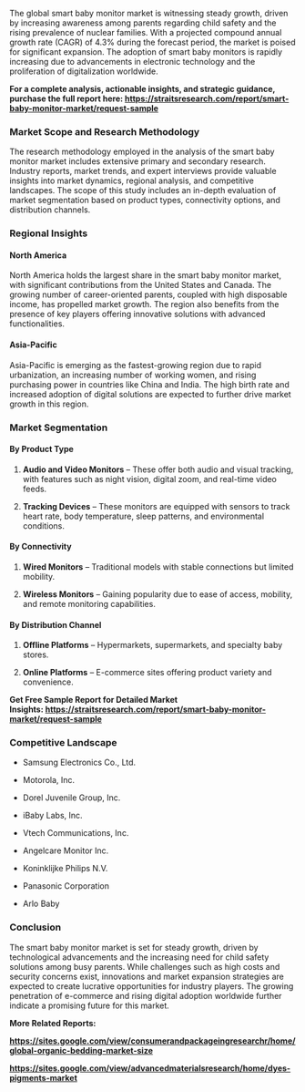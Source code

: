 <p data-pm-slice="1 1 []">The global smart baby monitor market is witnessing steady growth, driven by increasing awareness among parents regarding child safety and the rising prevalence of nuclear families. With a projected compound annual growth rate (CAGR) of 4.3% during the forecast period, the market is poised for significant expansion. The adoption of smart baby monitors is rapidly increasing due to advancements in electronic technology and the proliferation of digitalization worldwide.</p>
<p data-pm-slice="1 1 []"><strong>For a complete analysis, actionable insights, and strategic guidance, purchase the full report here:&nbsp;<a href="https://straitsresearch.com/report/smart-baby-monitor-market/request-sample">https://straitsresearch.com/report/smart-baby-monitor-market/request-sample</a>&nbsp;</strong></p>
<h3><strong>Market Scope and Research Methodology</strong></h3>
<p>The research methodology employed in the analysis of the smart baby monitor market includes extensive primary and secondary research. Industry reports, market trends, and expert interviews provide valuable insights into market dynamics, regional analysis, and competitive landscapes. The scope of this study includes an in-depth evaluation of market segmentation based on product types, connectivity options, and distribution channels.</p>
<h3><strong>Regional Insights</strong></h3>
<h4><strong>North America</strong></h4>
<p>North America holds the largest share in the smart baby monitor market, with significant contributions from the United States and Canada. The growing number of career-oriented parents, coupled with high disposable income, has propelled market growth. The region also benefits from the presence of key players offering innovative solutions with advanced functionalities.</p>
<h4><strong>Asia-Pacific</strong></h4>
<p>Asia-Pacific is emerging as the fastest-growing region due to rapid urbanization, an increasing number of working women, and rising purchasing power in countries like China and India. The high birth rate and increased adoption of digital solutions are expected to further drive market growth in this region.</p>
<h3><strong>Market Segmentation</strong></h3>
<h4><strong>By Product Type</strong></h4>
<ol start="1" data-spread="false">
<li>
<p><strong>Audio and Video Monitors</strong> &ndash; These offer both audio and visual tracking, with features such as night vision, digital zoom, and real-time video feeds.</p>
</li>
<li>
<p><strong>Tracking Devices</strong> &ndash; These monitors are equipped with sensors to track heart rate, body temperature, sleep patterns, and environmental conditions.</p>
</li>
</ol>
<h4><strong>By Connectivity</strong></h4>
<ol start="1" data-spread="false">
<li>
<p><strong>Wired Monitors</strong> &ndash; Traditional models with stable connections but limited mobility.</p>
</li>
<li>
<p><strong>Wireless Monitors</strong> &ndash; Gaining popularity due to ease of access, mobility, and remote monitoring capabilities.</p>
</li>
</ol>
<h4><strong>By Distribution Channel</strong></h4>
<ol start="1" data-spread="false">
<li>
<p><strong>Offline Platforms</strong> &ndash; Hypermarkets, supermarkets, and specialty baby stores.</p>
</li>
<li>
<p><strong>Online Platforms</strong> &ndash; E-commerce sites offering product variety and convenience.</p>
</li>
</ol>
<p><strong>Get Free Sample Report for Detailed Market Insights:&nbsp;<a href="https://straitsresearch.com/report/smart-baby-monitor-market/request-sample">https://straitsresearch.com/report/smart-baby-monitor-market/request-sample</a>&nbsp;</strong></p>
<h3><strong>Competitive Landscape</strong></h3>
<ul data-spread="false">
<li>
<p>Samsung Electronics Co., Ltd.</p>
</li>
<li>
<p>Motorola, Inc.</p>
</li>
<li>
<p>Dorel Juvenile Group, Inc.</p>
</li>
<li>
<p>iBaby Labs, Inc.</p>
</li>
<li>
<p>Vtech Communications, Inc.</p>
</li>
<li>
<p>Angelcare Monitor Inc.</p>
</li>
<li>
<p>Koninklijke Philips N.V.</p>
</li>
<li>
<p>Panasonic Corporation</p>
</li>
<li>
<p>Arlo Baby</p>
</li>
</ul>
<h3><strong>Conclusion</strong></h3>
<p>The smart baby monitor market is set for steady growth, driven by technological advancements and the increasing need for child safety solutions among busy parents. While challenges such as high costs and security concerns exist, innovations and market expansion strategies are expected to create lucrative opportunities for industry players. The growing penetration of e-commerce and rising digital adoption worldwide further indicate a promising future for this market.</p>
<p><strong>More Related Reports:&nbsp;</strong></p>
<p><strong><a href="https://sites.google.com/view/consumerandpackageingresearchr/home/global-organic-bedding-market-size">https://sites.google.com/view/consumerandpackageingresearchr/home/global-organic-bedding-market-size</a></strong></p>
<p><strong><a href="https://sites.google.com/view/advancedmaterialsresearch/home/dyes-pigments-market">https://sites.google.com/view/advancedmaterialsresearch/home/dyes-pigments-market</a><br /></strong></p>
